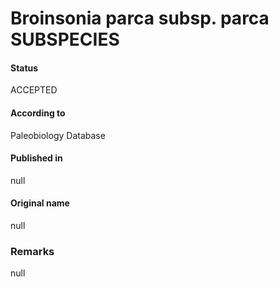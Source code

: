 Broinsonia parca subsp. parca SUBSPECIES
=======

#### Status
ACCEPTED

#### According to
Paleobiology Database

#### Published in
null

#### Original name
null

### Remarks
null